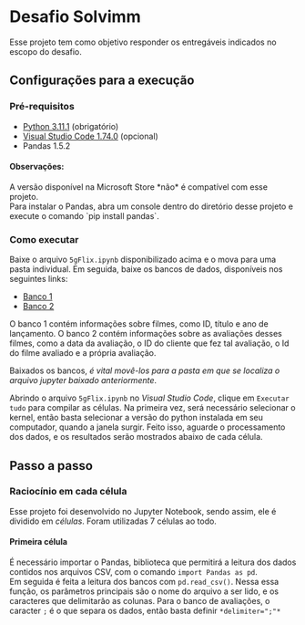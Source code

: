 # Desafio Solvimm

Esse projeto tem como objetivo responder os entregáveis indicados no escopo do desafio.

## Configurações para a execução

### Pré-requisitos

<ul>
  <li><a href="https://www.python.org/downloads/">Python 3.11.1</a> (obrigatório)</li>
  <li><a href="https://code.visualstudio.com/download">Visual Studio Code 1.74.0</a> (opcional)</li>
  <li>Pandas 1.5.2 </li>
</ul>

<h4>Observações:</h4> 
A versão disponível na Microsoft Store *não* é compatível com esse projeto.<br/>
Para instalar o Pandas, abra um console dentro do diretório desse projeto e execute o comando `pip install pandas`.

### Como executar

Baixe o arquivo `5gFlix.ipynb` disponibilizado acima e o mova para uma pasta individual. 
Em seguida, baixe os bancos de dados, disponíveis nos seguintes links:

<ul>
  <li><a href="https://drive.google.com/file/d/1gLsCjaMrL91ECdThq58cZAzB9tPxG18g/view?usp=sharing">Banco 1</a></li>
  <li><a href="https://drive.google.com/file/d/1C_T1w8fc7Oa8MeTo4LMTEcv90IfEOS-6/view?usp=sharing">Banco 2</a></li>
</ul>

O banco 1 contém informações sobre filmes, como ID, título e ano de lançamento. O banco 2 contém informações sobre as avaliações desses filmes, como a data da avaliação, o ID do cliente que fez tal avaliação, o Id do filme avaliado e a própria avaliação.

Baixados os bancos, *é vital movê-los para a pasta em que se localiza o arquivo jupyter baixado anteriormente*.

Abrindo o arquivo `5gFlix.ipynb` no *Visual Studio Code*, clique em `Executar tudo` para compilar as células. Na primeira vez, será necessário selecionar o kernel, então basta selecionar a versão do python instalada em seu computador, quando a janela surgir. Feito isso, aguarde o processamento dos dados, e os resultados serão mostrados abaixo de cada célula.

## Passo a passo

### Raciocínio em cada célula

Esse projeto foi desenvolvido no Jupyter Notebook, sendo assim, ele é dividido em *células*. Foram utilizadas 7 células ao todo.

<h4>Primeira célula</h4>

É necessário importar o Pandas, biblioteca que permitirá a leitura dos dados contidos nos arquivos CSV, com o comando `import Pandas as pd`.<br/>
Em seguida é feita a leitura dos bancos com `pd.read_csv()`. Nessa essa função, os parâmetros principais são o nome do arquivo a ser lido, e os caracteres que delimitarão as colunas. Para o banco de avaliações, o caracter `;` é o que separa os dados, então basta definir `*delimiter=";"*`






